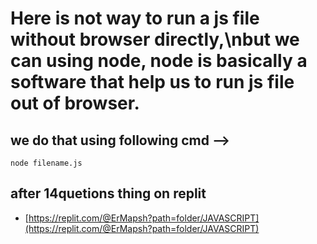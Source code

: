 # Here is not way to run a js file without browser directly,\nbut we can using node, node is basically a software that help us to run js file out of browser.

## we do that using following cmd --> 
    node filename.js

## after 14quetions thing on replit
- [https://replit.com/@ErMapsh?path=folder/JAVASCRIPT](https://replit.com/@ErMapsh?path=folder/JAVASCRIPT)